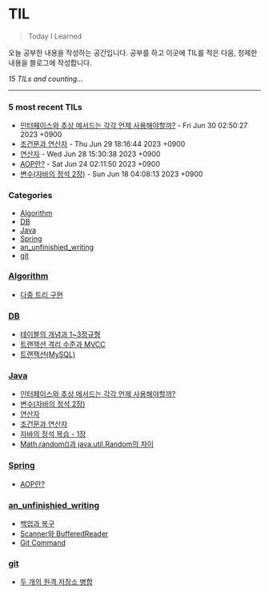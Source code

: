 # TIL
> Today I Learned

오늘 공부한 내용을 작성하는 공간입니다. 공부를 하고 이곳에 TIL를 적은 다음, 정제한 내용을 블로그에 작성합니다.


_15 TILs and counting..._

---

### 5 most recent TILs

- [인터페이스와 추상 메서드는 각각 언제 사용해야할까?](Java/Interface_Abstract_class.md) - Fri Jun 30 02:50:27 2023 +0900
- [조건문과 연산자](Java/Java_Jungsuk_chapter4.md) - Thu Jun 29 18:16:44 2023 +0900
- [연산자](Java/Java_Jungsuk_chapter3.md) - Wed Jun 28 15:30:38 2023 +0900
- [AOP란?](Spring/AOP.md) - Sat Jun 24 02:11:50 2023 +0900
- [변수(자바의 정석 2장)](Java/Java_Jungsuk_chapter2.md) - Sun Jun 18 04:08:13 2023 +0900

### Categories

- [Algorithm](#Algorithm)
- [DB](#DB)
- [Java](#Java)
- [Spring](#Spring)
- [an_unfinishied_writing](#an_unfinishied_writing)
- [git](#git)

### [Algorithm](#Algorithm)
- [다중 트리 구현](Algorithm/N-ary_tree.md)

### [DB](#DB)
- [테이블의 개념과 1~3정규형](DB/Concepts_and_Normalization_of_Table.md)
- [트랜잭션 격리 수준과 MVCC](DB/Transaction_Isolation_Level.md)
- [트랜잭션(MySQL)](DB/Transaction_and_Concurrency_Control.md)

### [Java](#Java)
- [인터페이스와 추상 메서드는 각각 언제 사용해야할까?](Java/Interface_Abstract_class.md)
- [변수(자바의 정석 2장)](Java/Java_Jungsuk_chapter2.md)
- [연산자](Java/Java_Jungsuk_chapter3.md)
- [조건문과 연산자](Java/Java_Jungsuk_chapter4.md)
- [자바의 정석 복습 - 1장](Java/Java_jungsuk_chapter1.md)
- [Math.random()과 java.util.Random의 차이](Java/Math_random()_VS_Random.md)

### [Spring](#Spring)
- [AOP란?](Spring/AOP.md)

### [an_unfinishied_writing](#an_unfinishied_writing)
- [백업과 복구](an_unfinishied_writing/Back_up_and_Restoration.md)
- [Scanner와 BufferedReader](an_unfinishied_writing/Scanner_And_BufferedReader.md)
- [Git Command](an_unfinishied_writing/git_command.md)

### [git](#git)
- [두 개의 원격 저장소 병합](git/merge_remote_to_remote.md)

[1]: https://simonwillison.net/2020/Apr/20/self-rewriting-readme/
[2]: https://github.com/jbranchaud/til

